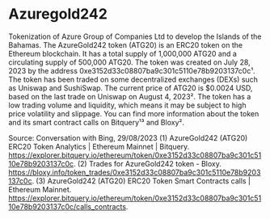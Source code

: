 # Azuregold242
Tokenization of Azure Group of Companies Ltd to develop the Islands of the Bahamas. 
The AzureGold242 token (ATG20) is an ERC20 token on the Ethereum blockchain. It has a total supply of 1,000,000 ATG20 and a circulating supply of 500,000 ATG20. The token was created on July 28, 2023 by the address 0xe3152d33c08807ba9c301c5110e78b9203137c0c¹. The token has been traded on some decentralized exchanges (DEXs) such as Uniswap and SushiSwap. The current price of ATG20 is $0.0024 USD, based on the last trade on Uniswap on August 4, 2023². The token has a low trading volume and liquidity, which means it may be subject to high price volatility and slippage. You can find more information about the token and its smart contract calls on Bitquery¹³ and Bloxy².

Source: Conversation with Bing, 29/08/2023
(1) AzureGold242 (ATG20) ERC20 Token Analytics | Ethereum Mainnet | Bitquery. https://explorer.bitquery.io/ethereum/token/0xe3152d33c08807ba9c301c5110e78b9203137c0c.
(2) Trades for AzureGold242 token - Bloxy. https://bloxy.info/token_trades/0xe3152d33c08807ba9c301c5110e78b9203137c0c.
(3) AzureGold242 (ATG20) ERC20 Token Smart Contracts calls | Ethereum Mainnet. https://explorer.bitquery.io/ethereum/token/0xe3152d33c08807ba9c301c5110e78b9203137c0c/calls_contracts.
